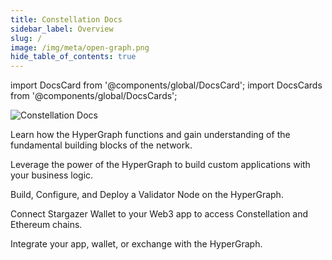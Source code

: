 ```yaml
---
title: Constellation Docs
sidebar_label: Overview
slug: /
image: /img/meta/open-graph.png
hide_table_of_contents: true
---
```


import DocsCard from '@components/global/DocsCard';
import DocsCards from '@components/global/DocsCards';

<head>
  <title>Welcome to Constellation</title>
  <meta
    name="description"
    content="Lorem ipsum"
  />
  <style>{`
    :root {
      --doc-item-container-width: 60rem;
    }
    h1 { display:none; }
  `}
  </style>
</head>

![Constellation Docs](/logos/header.png)

<DocsCards>
  <DocsCard header="Core Concepts" href="/learn" img="/icons/img02.png">
    <p>Learn how the HyperGraph functions and gain understanding of the fundamental building blocks of the network.</p>
  </DocsCard>

  <DocsCard header="Build a State Channel" href="/statechannels" img="/icons/img03.png">
    <p>Leverage the power of the HyperGraph to build custom applications with your business logic.</p>
  </DocsCard>

<DocsCard header="Run a Validator Node" href="/nodes" img="/icons/img04.png">
  <p>Build, Configure, and Deploy a Validator Node on the HyperGraph.</p>
</DocsCard>

<DocsCard header="Integrate Stargazer Wallet" href="/stargazer" img="/icons/img02.png">
  <p>Connect Stargazer Wallet to your Web3 app to access Constellation and Ethereum chains.</p>
</DocsCard>

<DocsCard header="Apps and Integrations" href="/apps" img="/icons/img02.png">
  <p>Integrate your app, wallet, or exchange with the HyperGraph.</p>
</DocsCard>

</DocsCards>
